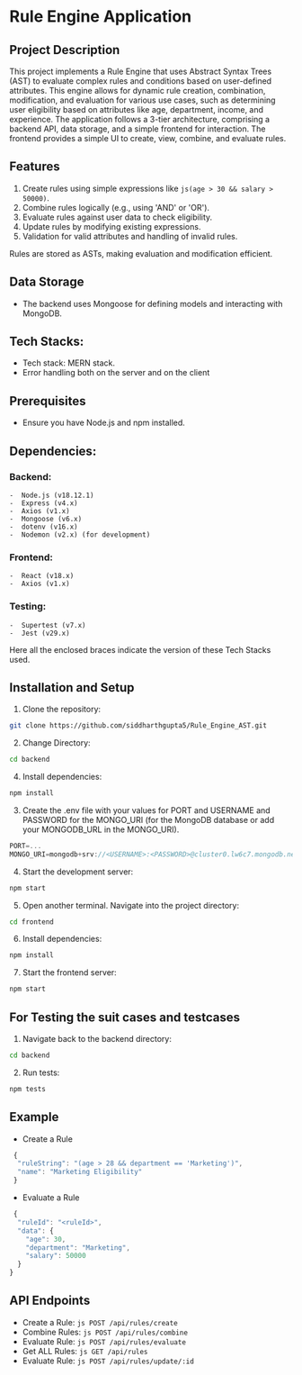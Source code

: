 # Rule Engine Application

## Project Description

This project implements a Rule Engine that uses Abstract Syntax Trees (AST) to evaluate complex rules and conditions based on user-defined attributes. This engine allows for dynamic rule creation, combination, modification, and evaluation for various use cases, such as determining user eligibility based on attributes like age, department, income, and experience.  The application follows a 3-tier architecture, comprising a backend API, data storage, and a simple frontend for interaction.
The frontend provides a simple UI to create, view, combine, and evaluate rules.

## Features

1. Create rules using simple expressions like ```js(age > 30 && salary > 50000)```.
2. Combine rules logically (e.g., using 'AND' or 'OR').
3. Evaluate rules against user data to check eligibility.
4. Update rules by modifying existing expressions.
5. Validation for valid attributes and handling of invalid rules.

Rules are stored as ASTs, making evaluation and modification efficient.

## Data Storage

-  The backend uses Mongoose for defining models and interacting with MongoDB.


## Tech Stacks:

-   Tech stack: MERN stack. 
-   Error handling both on the server and on the client

## Prerequisites
- Ensure you have Node.js and npm installed.

## Dependencies:
   ### Backend:
    -  Node.js (v18.12.1)
    -  Express (v4.x)
    -  Axios (v1.x)
    -  Mongoose (v6.x)
    -  dotenv (v16.x)
    -  Nodemon (v2.x) (for development) 
    
   ### Frontend:
    -  React (v18.x)
    -  Axios (v1.x)

   ### Testing:
    -  Supertest (v7.x)
    -  Jest (v29.x)

Here all the enclosed braces indicate the version of these Tech Stacks used.

## Installation and Setup

1. Clone the repository:
```bash
git clone https://github.com/siddharthgupta5/Rule_Engine_AST.git
```

2. Change Directory:
```bash
cd backend
``` 

4. Install dependencies:
```bash
npm install
```

3. Create the .env file with your values for PORT and USERNAME and PASSWORD for the MONGO_URI (for the MongoDB database or add your MONGODB_URL in the MONGO_URI).
```js
PORT=...
MONGO_URI=mongodb+srv://<USERNAME>:<PASSWORD>@cluster0.lw6c7.mongodb.net/?retryWrites=true&w=majority&appName=Cluster0
```

4. Start the development server:
```bash
npm start
```

5. Open another terminal. Navigate into the project directory:
```bash
cd frontend
```

6. Install dependencies:
```bash
npm install
```

7. Start the frontend server:
```bash
npm start
```

## For Testing the suit cases and testcases

1. Navigate back to the backend directory:
```bash
cd backend
```

2. Run tests:
```bash
npm tests
```
   
## Example

- Create a Rule
```js
 {
  "ruleString": "(age > 28 && department == 'Marketing')",
  "name": "Marketing Eligibility"
 }
```

- Evaluate a Rule
```js
 {
  "ruleId": "<ruleId>",
  "data": {
    "age": 30,
    "department": "Marketing",
    "salary": 50000
  }
}
```

## API Endpoints

- Create a Rule: ```js POST /api/rules/create```
- Combine Rules: ```js POST /api/rules/combine```
- Evaluate Rule: ```js POST /api/rules/evaluate```
- Get ALL Rules: ```js GET /api/rules```
- Evaluate Rule: ```js POST /api/rules/update/:id```




